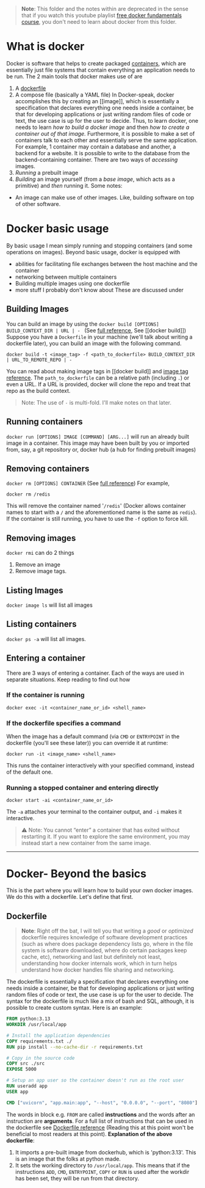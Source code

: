 > **Note**: This folder and the notes within are deprecated in the sense that if you watch this youtube playlist [free docker fundamentals course](https://youtube.com/playlist?list=PLTk5ZYSbd9Mg51szw21_75Hs1xUpGObDm&si=v1swlww6I45_Ot9a), you don't need to learn about docker from this folder.
# What is docker
Docker is software that helps to create packaged [containers](https://cloud.google.com/learn/what-are-containers), which are essentially just file systems that contain everything an application needs to be run.
The 2 main tools that docker makes use of are 
1. A [dockerfile](https://docs.docker.com/reference/dockerfile/)
2. A compose file (basically a YAML file)
In Docker-speak, docker accomplishes this by creating an [[image]], which is essentially a specification that declares everything one needs inside a container, be that for developing applications or just writing random files of code or text, the use case is up for the user to decide. Thus, to learn docker, one needs to learn *how to build a docker image* and then *how to create a container out of that image.* Furthermore, it is possible to make a set of containers talk to each other and essentially serve the same application. For example, 1 container may contain a database and another, a backend for a website. It is possible to write to the database from the backend-containing container.
There are two ways of *accessing* images.
1. *Running* a prebuilt image
2. *Building* an image yourself (from a *base image*, which acts as a primitive) and *then* running it.
Some notes:
- An image can make use of other images. Like, building software on top of other software.
# Docker basic usage
By basic usage I mean simply running and stopping containers (and some operations on images). Beyond basic usage, docker is equipped with
- abilities for facilitating file exchanges between the host machine and the container
- networking between multiple containers
- Building multiple images using one dockerfile
- more stuff I probably don't know about
These are discussed under

## Building Images
You can build an image by using the `docker build [OPTIONS] BUILD_CONTEXT_DIR | URL | - ` (See [full reference](https://docs.docker.com/reference/cli/docker/buildx/build/), See [[docker build]])
Suppose you have a `Dockerfile` in your machine (we'll talk about writing a dockerfile later), you can build an image with the following command.
```
docker build -t <image_tag> -f <path_to_dockerfile> BUILD_CONTEXT_DIR | URL_TO_REMOTE_REPO | -
```
You can read about making image tags in [[docker build]] and [image tag reference](https://docs.docker.com/reference/cli/docker/image/tag/). The `path_to_dockerfile` can be a relative path (including `.`) or even a URL. If a URL is provided, docker will clone the repo and treat that repo as the build context.
> Note:
> The use of `-` is multi-fold. I'll make notes on that later.
## Running containers
`docker run [OPTIONS] IMAGE [COMMAND] [ARG...]` will run an already built image in a container. This image may have been built by you or imported from, say, a git repository or, docker hub (a hub for finding prebuilt images)
## Removing containers
`docker rm [OPTIONS] CONTAINER` (See [full reference](https://docs.docker.com/reference/cli/docker/container/rm/))
For example,
```
docker rm /redis
```
This will remove the container named '`/redis`' (Docker allows container names to start with a `/` and the aforementioned name is the same as `redis`). If the container is still running, you have to use the `-f` option to force kill.
## Removing images
`docker rmi`  can do 2 things
1. Remove an image
2. Remove image tags.
## Listing Images
`docker image ls` will list all images
## Listing containers
`docker ps -a` will list all images.
## Entering a container
There are 3 ways of entering a container. Each of the ways are used in separate situations. Keep reading to find out how
### If the container is running
```
docker exec -it <container_name_or_id> <shell_name>
```
### If the dockerfile specifies a command 
When the image has a default command (via `CMD` or `ENTRYPOINT` in the dockerfile (you'll see these later)) you can override it at runtime:
```
docker run -it <image_name> <shell_name>
```
This runs the container interactively with your specified command, instead of the default one.
### Running a stopped container and entering directly
```
docker start -ai <container_name_or_id>
```
The `-a` attaches your terminal to the container output, and `-i` makes it interactive.
> ⚠️ Note: You cannot “enter” a container that has exited without restarting it. If you want to explore the same environment, you may instead start a new container from the same image.

---
# Docker- Beyond the basics
This is the part where you will learn how to build your own docker images. We do this with a dockerfile. Let's define that first.
## Dockerfile
> **Note**:
> Right off the bat, I will tell you that writing a *good* or *optimized* dockerfile requires knowledge of software development practices (such as where does package dependency lists go, where in the file system is software downloaded, where do certain packages keep cache, etc), networking and last but definitely not least, understanding how docker internals work, which in turn helps understand how docker handles file sharing and networking.

The dockerfile is essentially a specification that declares everything one needs inside a container, be that for developing applications or just writing random files of code or text, the use case is up for the user to decide.
The syntax for the dockerfile is much like a mix of bash and SQL, although, it is possible to create custom syntax. Here is an example:
```dockerfile
FROM python:3.13
WORKDIR /usr/local/app

# Install the application dependencies
COPY requirements.txt ./
RUN pip install --no-cache-dir -r requirements.txt

# Copy in the source code
COPY src ./src
EXPOSE 5000

# Setup an app user so the container doesn't run as the root user
RUN useradd app
USER app

CMD ["uvicorn", "app.main:app", "--host", "0.0.0.0", "--port", "8080"]
```
The words in block e.g. `FROM` are called **instructions** and the words after an instruction are **arguments**. For a full list of instructions that can be used in the dockerfile see [Dockerfile reference](https://docs.docker.com/reference/dockerfile/) (Reading this at this point won't be beneficial to most readers at this point).
**Explanation of the above dockerfile**:
1. It imports a pre-built image from dockerhub, which is 'python:3.13'. This is an image that the folks at python made.
2. It sets the working directory to `/usr/local/app`. This means that if the instructions `ADD`, `CMD`, `ENTRYPOINT`, `COPY` or `RUN` is used after the workdir has been set, they will be run from that directory.